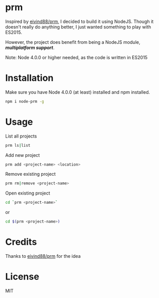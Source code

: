 prm
==

Inspired by [eivind88/prm](https://github.com/eivind88/prm), I decided to build it using NodeJS.
Though it doesn't really do anything better, I just wanted something to play with ES2015.

However, the project does benefit from being a NodeJS module, ***multiplatform support***.

Note: Node 4.0.0 or higher needed, as the code is written in ES2015

Installation
==
Make sure you have Node 4.0.0 (at least) installed and npm installed.
```bash
npm i node-prm -g
```

Usage
==
List all projects

```bash
prm ls|list
```

Add new project

```bash
prm add <project-name> <location> 
```
Remove existing project

```bash
prm rm|remove <project-name>
```

Open existing project

```bash
cd `prm <project-name>`
```
or

```bash
cd $(prm <project-name>)
```

Credits
==
Thanks to [eivind88/prm](https://github.com/eivind88/prm) for the idea

License
==
MIT

